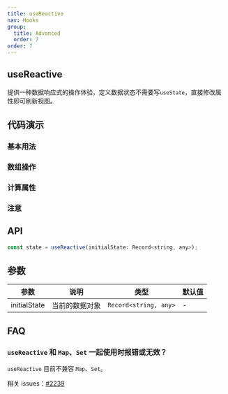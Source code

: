 ```yaml
---
title: useReactive
nav: Hooks
group:
  title: Advanced
  order: 7
order: 7
---
```


## useReactive

提供一种数据响应式的操作体验，定义数据状态不需要写`useState`，直接修改属性即可刷新视图。

## 代码演示

### 基本用法

<code src="./demo/demo1.tsx"></code>

### 数组操作

<code src="./demo/demo2.tsx" ></code>

### 计算属性

<code src="./demo/demo3.tsx" ></code>

### 注意

<code src="./demo/demo4.tsx"></code>

## API

```js
const state = useReactive(initialState: Record<string, any>);
```

## 参数

| 参数         | 说明           | 类型                  | 默认值 |
| ------------ | -------------- | --------------------- | ------ |
| initialState | 当前的数据对象 | `Record<string, any>` | -      |

## FAQ

### `useReactive` 和 `Map`、`Set` 一起使用时报错或无效？

`useReactive` 目前不兼容 `Map`、`Set`。

相关 issues：[#2239](https://github.com/alibaba/hooks/discussions/2239)
